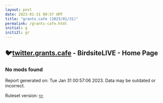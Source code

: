```yaml
---
layout: post
date: 2023-01-31 00:57 GMT
title: "grants.cafe (2023/01/31)"
permalink: /grants-cafe.html
initial: g
initi2l: gr
---
```


## 🐦[twitter.grants.cafe](https://twitter.grants.cafe) - BirdsiteLIVE - Home Page

### No mods found

Report generated on: Tue Jan 31 00:57:06 2023. Data may be outdated or incorrect.

Ruleset version: [✏️](/version-pencil)
